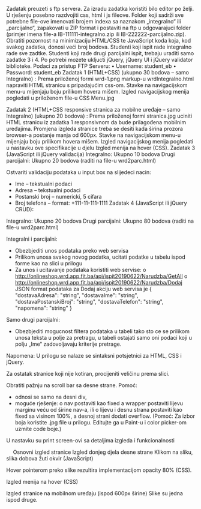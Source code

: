 Zadatak preuzeti s ftp servera. Za izradu zadatka koristiti bilo editor po želji. U rješenju posebno razdvojiti css, html i js fileove. Folder koji sadrži sve potrebne file-ove imenovati brojem indexa sa naznakom „integralno“ ili „parcijalno“, zapakovati u ZIP format i postaviti na ftp u odgovarajuci folder (primjer imena file-a IB-111111-integralno.zip ili IB-222222-parcijalno.zip). Obratiti pozornost na minimizaciju HTML/CSS te JavaScript koda koja, kod svakog zadatka, donosi veći broj bodova. Studenti koji ispit rade integralno rade sve zadtke. Studenti koji rade drugi parcijalni ispit, trebaju uraditi samo zadatke 3 i 4.
Po potrebi mozete ukljucti jQuery, jQuery UI i jQuery validator biblioteke.
Podaci za pristup FTP Serveru:
•	Username: student_eb
•	Password: student_eb
Zadatak 1 (HTML+CSS) (ukupno 30 bodova – samo Integralno) :
Prema priloženoj formi wrd-1.png markup-u wrdIntegralno.html napraviti HTML stranicu s pripadajućim css-om. Stavke na navigacijskom menu-u mijenjaju boju prilikom hovera mišem. Izgled navigacijskog menija pogledati u priloženom file-u CSS Menu.jpg

Zadatak 2 (HTML+CSS responsive stranica za mobilne uređaje – samo Integralno) (ukupno 20 bodova) :
Prema priloženoj formi stranica.jpg uciniti HTML stranicu iz zadatka 1 responsivnom da bude prilagođena mobilnim uređajima. Promjena izgleda stranice treba se desiti kada širina prozora browser-a postanje manja od 600px. Stavke na navigacijskom menu-u mijenjaju boju prilikom hovera mišem. Izgled navigacijskog menija pogledati u nastavku ove specifikacije u djelu Izgled menija na hover (CSS). 
Zadatak 3 (JavaScript ili jQuery validacija) 
Integralno: Ukupno 10 bodova 
Drugi parcijalni: Ukupno 20 bodova (raditi na file-u wrd2parc.html)

Ostvariti validaciju podataka u input box na slijedeci nacin:
-	Ime – tekstualni podaci
-	Adresa – tekstualni podaci
-	Postanski broj – numericki, 5 cifara
-	Broj telefona – format: +111-11-111-1111
Zadatak 4 (JavaScript ili jQuery CRUD):

Integralno: Ukupno 20 bodova 
Drugi parcijalni: Ukupno 80 bodova (raditi na file-u wrd2parc.html)

Integralni i parcijalni:
-	Obezbjediti unos podataka preko web servisa
-	Prilikom unosa svakog novog podatka, ucitati podatke u tabelu ispod forme kao na slici u prilogu
-	Za unos i ucitavanje podataka koristiti web servise:
o	http://onlineshop.wrd.app.fit.ba/api/ispit20190622/Narudzba/GetAll
o	http://onlineshop.wrd.app.fit.ba/api/ispit20190622/Narudzba/Dodaj
JSON format podataka za Dodaj akciju web servisa je
{
  "dostavaAdresa": "string",
  "dostavaIme": "string",
  "dostavaPostanskiBroj": "string",
  "dostavaTelefon": "string",
  "napomena": "string"
}

Samo drugi parcijalni:
-	Obezbjediti mogucnost filtera podataka u tabeli tako sto ce se prilikom unosa teksta u polje za pretragu, u tabeli ostajati samo oni podaci koji u polju „Ime“ zadovoljavaju kriterije pretrage.

Napomena: U prilogu se nalaze se sintaksni potsjetnici za HTML, CSS i jQuery.

Za ostatak stranice koji nije kotiran, procijeniti veličinu prema slici.

Obratiti pažnju na scroll bar sa desne strane. Pomoć: 
-	odnosi se samo na desni div,
-	moguće rješenje:
o	nav postaviti kao fixed a wrapper postaviti lijevu marginu veću od širine nav-a, ili
o	lijevu i desnu strana postaviti kao fixed sa visinom 100%, a desnoj strani dodati overflow.
(Pomoć: Za izbor boja koristite .jpg file u prilogu. Editujte ga u Paint-u i color picker-om uzmite code boje.)

U nastavku su print screen-ovi sa detaljima izgleda i funkcionalnosti

 
Osnovni izgled stranice
Izgled donjeg djela desne strane
Klikom na sliku, slika dobova žuti okvir (JavaScript)

 
Hover pointerom preko slike rezultira implementacijom opacity 80% (CSS).
 
 
 
Izgled menija na hover (CSS)
 


Izgled stranice na mobilnom uređaju (ispod 600px širine)
Slike su jedna ispod druge.
 			 
 



